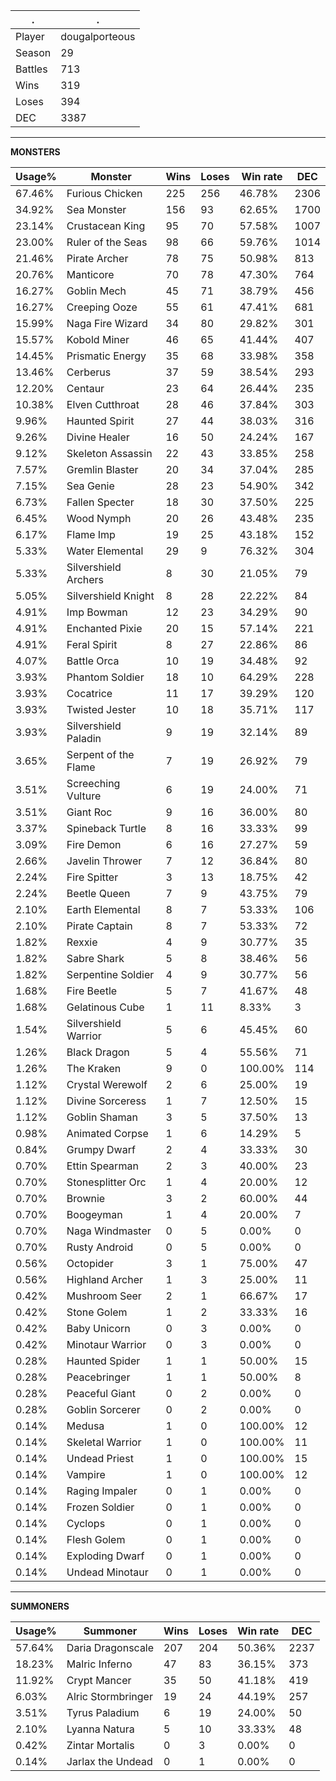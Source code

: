 .|.
|-|-
Player|dougalporteous
Season|29
Battles|713
Wins|319
Loses|394
DEC|3387

---
**MONSTERS**

Usage%|Monster|Wins|Loses|Win rate|DEC|
-|-|-|-|-|-|
67.46%|Furious Chicken|225|256|46.78%|2306|
34.92%|Sea Monster|156|93|62.65%|1700|
23.14%|Crustacean King|95|70|57.58%|1007|
23.00%|Ruler of the Seas|98|66|59.76%|1014|
21.46%|Pirate Archer|78|75|50.98%|813|
20.76%|Manticore|70|78|47.30%|764|
16.27%|Goblin Mech|45|71|38.79%|456|
16.27%|Creeping Ooze|55|61|47.41%|681|
15.99%|Naga Fire Wizard|34|80|29.82%|301|
15.57%|Kobold Miner|46|65|41.44%|407|
14.45%|Prismatic Energy|35|68|33.98%|358|
13.46%|Cerberus|37|59|38.54%|293|
12.20%|Centaur|23|64|26.44%|235|
10.38%|Elven Cutthroat|28|46|37.84%|303|
9.96%|Haunted Spirit|27|44|38.03%|316|
9.26%|Divine Healer|16|50|24.24%|167|
9.12%|Skeleton Assassin|22|43|33.85%|258|
7.57%|Gremlin Blaster|20|34|37.04%|285|
7.15%|Sea Genie|28|23|54.90%|342|
6.73%|Fallen Specter|18|30|37.50%|225|
6.45%|Wood Nymph|20|26|43.48%|235|
6.17%|Flame Imp|19|25|43.18%|152|
5.33%|Water Elemental|29|9|76.32%|304|
5.33%|Silvershield Archers|8|30|21.05%|79|
5.05%|Silvershield Knight|8|28|22.22%|84|
4.91%|Imp Bowman|12|23|34.29%|90|
4.91%|Enchanted Pixie|20|15|57.14%|221|
4.91%|Feral Spirit|8|27|22.86%|86|
4.07%|Battle Orca|10|19|34.48%|92|
3.93%|Phantom Soldier|18|10|64.29%|228|
3.93%|Cocatrice|11|17|39.29%|120|
3.93%|Twisted Jester|10|18|35.71%|117|
3.93%|Silvershield Paladin|9|19|32.14%|89|
3.65%|Serpent of the Flame|7|19|26.92%|79|
3.51%|Screeching Vulture|6|19|24.00%|71|
3.51%|Giant Roc|9|16|36.00%|80|
3.37%|Spineback Turtle|8|16|33.33%|99|
3.09%|Fire Demon|6|16|27.27%|59|
2.66%|Javelin Thrower|7|12|36.84%|80|
2.24%|Fire Spitter|3|13|18.75%|42|
2.24%|Beetle Queen|7|9|43.75%|79|
2.10%|Earth Elemental|8|7|53.33%|106|
2.10%|Pirate Captain|8|7|53.33%|72|
1.82%|Rexxie|4|9|30.77%|35|
1.82%|Sabre Shark|5|8|38.46%|56|
1.82%|Serpentine Soldier|4|9|30.77%|56|
1.68%|Fire Beetle|5|7|41.67%|48|
1.68%|Gelatinous Cube|1|11|8.33%|3|
1.54%|Silvershield Warrior|5|6|45.45%|60|
1.26%|Black Dragon|5|4|55.56%|71|
1.26%|The Kraken|9|0|100.00%|114|
1.12%|Crystal Werewolf|2|6|25.00%|19|
1.12%|Divine Sorceress|1|7|12.50%|15|
1.12%|Goblin Shaman|3|5|37.50%|13|
0.98%|Animated Corpse|1|6|14.29%|5|
0.84%|Grumpy Dwarf|2|4|33.33%|30|
0.70%|Ettin Spearman|2|3|40.00%|23|
0.70%|Stonesplitter Orc|1|4|20.00%|12|
0.70%|Brownie|3|2|60.00%|44|
0.70%|Boogeyman|1|4|20.00%|7|
0.70%|Naga Windmaster|0|5|0.00%|0|
0.70%|Rusty Android|0|5|0.00%|0|
0.56%|Octopider|3|1|75.00%|47|
0.56%|Highland Archer|1|3|25.00%|11|
0.42%|Mushroom Seer|2|1|66.67%|17|
0.42%|Stone Golem|1|2|33.33%|16|
0.42%|Baby Unicorn|0|3|0.00%|0|
0.42%|Minotaur Warrior|0|3|0.00%|0|
0.28%|Haunted Spider|1|1|50.00%|15|
0.28%|Peacebringer|1|1|50.00%|8|
0.28%|Peaceful Giant|0|2|0.00%|0|
0.28%|Goblin Sorcerer|0|2|0.00%|0|
0.14%|Medusa|1|0|100.00%|12|
0.14%|Skeletal Warrior|1|0|100.00%|11|
0.14%|Undead Priest|1|0|100.00%|15|
0.14%|Vampire|1|0|100.00%|12|
0.14%|Raging Impaler|0|1|0.00%|0|
0.14%|Frozen Soldier|0|1|0.00%|0|
0.14%|Cyclops|0|1|0.00%|0|
0.14%|Flesh Golem|0|1|0.00%|0|
0.14%|Exploding Dwarf|0|1|0.00%|0|
0.14%|Undead Minotaur|0|1|0.00%|0|

---
**SUMMONERS**

Usage%|Summoner|Wins|Loses|Win rate|DEC|
-|-|-|-|-|-|
57.64%|Daria Dragonscale|207|204|50.36%|2237|
18.23%|Malric Inferno|47|83|36.15%|373|
11.92%|Crypt Mancer|35|50|41.18%|419|
6.03%|Alric Stormbringer|19|24|44.19%|257|
3.51%|Tyrus Paladium|6|19|24.00%|50|
2.10%|Lyanna Natura|5|10|33.33%|48|
0.42%|Zintar Mortalis|0|3|0.00%|0|
0.14%|Jarlax the Undead|0|1|0.00%|0|
